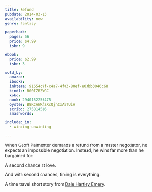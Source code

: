 ```yaml
---
title: Refund
pubdate: 2014-03-13
availability: now
genre: fantasy

paperback:
  pages: 56
  price: $4.99
  isbn: 9

ebook:
  price: $2.99
  isbn: 3

sold_by:
  amazon:
  ibooks:
  inktera: 91654c9f-c4a7-4f03-80ef-e03bb3046c68
  kindle: B00IZRZWGC
  kobo:
  nook: 2940152256475
  oyster: B8RCAWRfzXcQjhCxAbTUiA
  scribd: 275814516
  smashwords:

included_in:
  - winding-unwinding

---
```


When Geoff Palmenter demands a refund from a master negotiator,
he expects an impossible negotiation.
Instead,
he wins far more than he bargained for:

A second chance at love.

And with second chances, timing is everything.

A time travel short story from
[Dale Hartley Emery](http://dalehartleyemery.com/).
